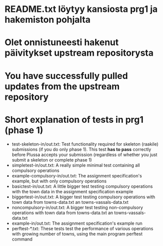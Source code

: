 # README.txt löytyy kansiosta prg1 ja hakemiston pohjalta

# Olet onnistuneesti hakenut päivitykset upstream repositorysta

# You have successfully pulled updates from the upstream repository

# Short explanation of tests in prg1 (phase 1)

- test-skeleton-in/out.txt: Test functionality required for skeleton (raakile) submissions (if you do only phase 1). This test **has to pass** correctly before Plussa accepts your submission (regardless of whether you just submit a skeleton or complete phase 1)
- simpletest-in/out.txt: A really simple minimal test containing all compulsory operations
- example-compulsory-in/out.txt: The assignment specification's example, but with only compulsory operations
- basictest-in/out.txt: A little bigger test testing compulsory operations with the town data in the assignment specification example
- biggertest-in/out.txt: A bigger test testing compulsory operations with town data from towns-data.txt an towns-vassals-data.txt
- noncompulsory-in/out.txt: A bigger test testing non-compulsory operations with town data from towns-data.txt an towns-vassals-data.txt
- example-in/out.txt: The assignment specification's example run
- perftest-*.txt: These tests test the performance of various operations with growing number of towns, using the main program perftest command
